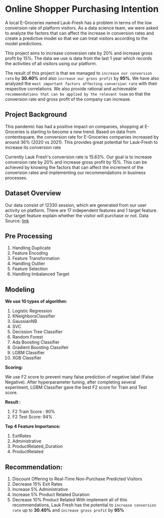 # Online Shopper Purchasing Intention
A local E-Groceries named Lauk-Fresh has a problem in terms of the low conversion rate of platform visitors. As a data science team, we were asked to analyze the factors that can affect the increase in conversion rates and create a predictive model so that we can treat visitors according to the model predictions.

This project aims to increase conversion rate by 20% and increase gross profit by 15%. The data we use is data from the last 1 year which records the activities of all visitors using our platform.

The result of this project is that we managed to `increase our conversion rate` by **30.40%** and also `increase our gross profit` by **95%**. We have also analyzed the `most important factors affecting conversion rate` with their respective correlations. We also provide rational and achieveable `recommendations that can be applied by the relevant team` so that the conversion rate and gross profit of the company can increase.


## Project Background
This pandemic has had a positive impact on companies, shopping at E-Groceries is starting to become a new trend. Based on data from contentsquare, the conversion rate for E-Groceries companies increased by around 36% (2020 vs 2021). This provides great potential for Lauk-Fresh to increase its conversion rate

Currently Lauk Fresh's conversion rate is 15.63%. Our goal is to increase conversion rate by 20% and increase gross profit by 15%. This can be achieved by knowing the factors that can affect the increment of the conversion rates and implementing our recommendations in business processes.

## Dataset Overview
Our data consist of 12330 session, which are generated from our user activity on platform. There are 17 independent features and 1 target feature. Our target feature explain whether the visitor will purchase or not. Data Source: [link](https://www.kaggle.com/datasets/imakash3011/online-shoppers-purchasing-intention-dataset)

## Pre Processing
1. Handling Duplicate
2. Feature Encoding
3. Feature Transformation
4. Handling Outlier
5. Feature Selection 
6. Handling Imbalanced Target

## Modeling
**We use 10 types of algorithm:**

1. Logistic Regression
2. KNeighborsClassifier
3. GaussianNB
4. SVC
5. Decission Tree Classifier
6. Random Forest
7. Ada Boosting Classifier
8. Gradient Boosting Classifeir
9. LGBM Classifier
10. XGB Classifier


**Scoring:**

We use F2 score to prevent many false prediction of negative label (False Negative). After hyperparameter tuning, after completing several experiment, LGBM Classifier gave the best F2 score for Train and Test score.

**Result :**
1. F2 Train Score : 90%
2. F2 Test Score: 94%

**Top 4 Feature Importance:**
1. ExitRates
2. Administrative
3. ProductRelated_Duration
4. ProductRelated

## Recommendation:
1. Discount Offering to Real-Time Non-Purchase Predicted Visitors
2. Decrease 15% Exit Rates
3. Increase 5% Administrative
4. Increase 5% Product Related Duration
5. Decrease 10% Product Related
With implement all of this recommendations, Lauk Fresh has the potential to `increase conversion rate` up to **30.40%** and `increase gross profit` by **95%**

